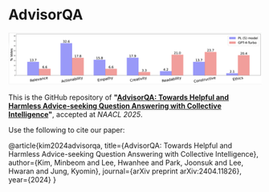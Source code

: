 # AdvisorQA

![alt text](Fine-grained-views.png "Fine-grained persepctives in AdvisorQA")


This is the GitHub repository of **"[AdvisorQA: Towards Helpful and Harmless Advice-seeking Question Answering with Collective Intelligence]([https://aclanthology.org/2023.findings-acl.281/](https://arxiv.org/abs/2404.11826))"**, accepted at *NAACL 2025*. 



Use the following to cite our paper:

@article{kim2024advisorqa,
  title={AdvisorQA: Towards Helpful and Harmless Advice-seeking Question Answering with Collective Intelligence},
  author={Kim, Minbeom and Lee, Hwanhee and Park, Joonsuk and Lee, Hwaran and Jung, Kyomin},
  journal={arXiv preprint arXiv:2404.11826},
  year={2024}
}
